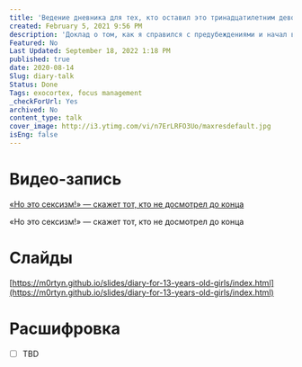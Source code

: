 ```yaml
---
title: 'Ведение дневника для тех, кто оставил это тринадцатилетним девочкам'
created: February 5, 2021 9:56 PM
description: 'Доклад о том, как я справился с предубеждениями и начал вести дневник. Объясняю его пользу и отвечаю на возражения. В конце практический пример дневника в Notion.'
Featured: No
Last Updated: September 18, 2022 1:18 PM
published: true
date: 2020-08-14
Slug: diary-talk
Status: Done
Tags: exocortex, focus management
_checkForUrl: Yes
archived: No
content_type: talk
cover_image: http://i3.ytimg.com/vi/n7ErLRFO3Uo/maxresdefault.jpg
isEng: false
---
```


# Видео-запись

[«Но это сексизм!» — скажет тот, кто не досмотрел до конца](https://www.youtube.com/embed/n7ErLRFO3Uo)

«Но это сексизм!» — скажет тот, кто не досмотрел до конца

# Слайды

[https://m0rtyn.github.io/slides/diary-for-13-years-old-girls/index.html](https://m0rtyn.github.io/slides/diary-for-13-years-old-girls/index.html)

# Расшифровка

- [ ]  TBD